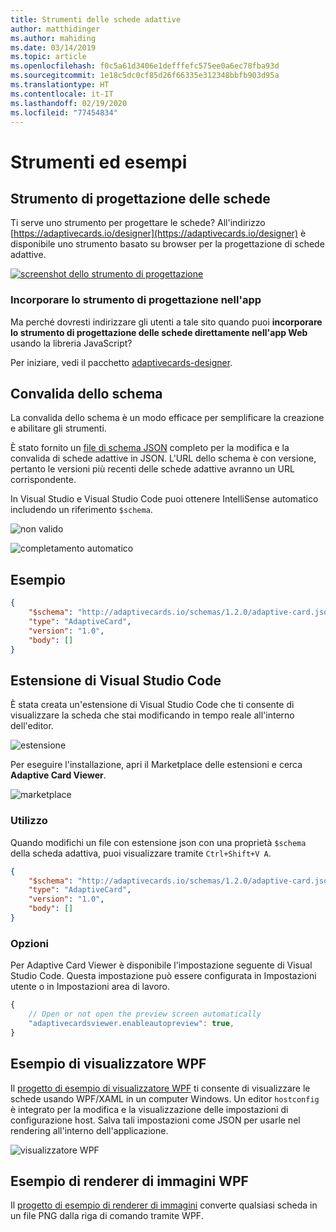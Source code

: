 ```yaml
---
title: Strumenti delle schede adattive
author: matthidinger
ms.author: mahiding
ms.date: 03/14/2019
ms.topic: article
ms.openlocfilehash: f0c5a61d3406e1defffefc575ee0a6ec78fba93d
ms.sourcegitcommit: 1e18c5dc0cf85d26f66335e312348bbfb903d95a
ms.translationtype: HT
ms.contentlocale: it-IT
ms.lasthandoff: 02/19/2020
ms.locfileid: "77454834"
---
```

# <a name="tools-and-samples"></a>Strumenti ed esempi

## <a name="card-designer"></a>Strumento di progettazione delle schede 

Ti serve uno strumento per progettare le schede? All'indirizzo [https://adaptivecards.io/designer](https://adaptivecards.io/designer) è disponibile uno strumento basato su browser per la progettazione di schede adattive.

[![screenshot dello strumento di progettazione](media/tools/designer.jpg)](https://adaptivecards.io/designer)

### <a name="embed-the-designer-into-your-app"></a>Incorporare lo strumento di progettazione nell'app

Ma perché dovresti indirizzare gli utenti a tale sito quando puoi **incorporare lo strumento di progettazione delle schede direttamente nell'app Web** usando la libreria JavaScript? 

Per iniziare, vedi il pacchetto [adaptivecards-designer](https://npmjs.com/adaptivecards-designer).

## <a name="schema-validation"></a>Convalida dello schema

La convalida dello schema è un modo efficace per semplificare la creazione e abilitare gli strumenti.

È stato fornito un [file di schema JSON](http://adaptivecards.io/schemas/1.2.0/adaptive-card.json) completo per la modifica e la convalida di schede adattive in JSON. L'URL dello schema è con versione, pertanto le versioni più recenti delle schede adattive avranno un URL corrispondente.

In Visual Studio e Visual Studio Code puoi ottenere IntelliSense automatico includendo un riferimento `$schema`.

![non valido](media/tools/invalidjson1.png)

![completamento automatico](media/tools/autocomplete.png)

## <a name="example"></a>Esempio

```json
{
    "$schema": "http://adaptivecards.io/schemas/1.2.0/adaptive-card.json",
    "type": "AdaptiveCard",
    "version": "1.0",
    "body": []
}
```

## <a name="visual-studio-code-extension"></a>Estensione di Visual Studio Code

È stata creata un'estensione di Visual Studio Code che ti consente di visualizzare la scheda che stai modificando in tempo reale all'interno dell'editor. 

![estensione](media/tools/vscode-extension.png)

Per eseguire l'installazione, apri il Marketplace delle estensioni e cerca **Adaptive Card Viewer**.

![marketplace](media/tools/vscode-extension-marketplace.png)

### <a name="usage"></a>Utilizzo

Quando modifichi un file con estensione json con una proprietà `$schema` della scheda adattiva, puoi visualizzare tramite `Ctrl+Shift+V A`.
```json
{
    "$schema": "http://adaptivecards.io/schemas/1.2.0/adaptive-card.json",
    "type": "AdaptiveCard",
    "version": "1.0",
    "body": []
}
```

### <a name="options"></a>Opzioni

Per Adaptive Card Viewer è disponibile l'impostazione seguente di Visual Studio Code. Questa impostazione può essere configurata in Impostazioni utente o in Impostazioni area di lavoro.

```js
{
    // Open or not open the preview screen automatically
    "adaptivecardsviewer.enableautopreview": true,
}
```

## <a name="wpf-visualizer-sample"></a>Esempio di visualizzatore WPF

Il [progetto di esempio di visualizzatore WPF](https://github.com/Microsoft/AdaptiveCards/tree/master/source/dotnet/Samples/WPFVisualizer) ti consente di visualizzare le schede usando WPF/XAML in un computer Windows.  Un editor `hostconfig` è integrato per la modifica e la visualizzazione delle impostazioni di configurazione host. Salva tali impostazioni come JSON per usarle nel rendering all'interno dell'applicazione.

![visualizzatore WPF](media/tools/wpfvisualizer.png)

## <a name="wpf-imagerender-sample"></a>Esempio di renderer di immagini WPF

Il [progetto di esempio di renderer di immagini](https://github.com/Microsoft/AdaptiveCards/tree/master/source/dotnet/Samples/AdaptiveCards.Sample.ImageRender) converte qualsiasi scheda in un file PNG dalla riga di comando tramite WPF. 
